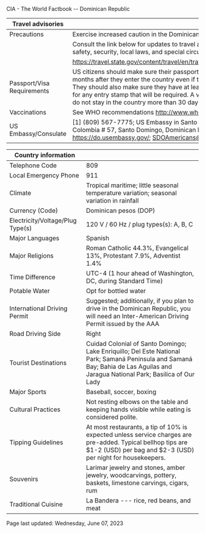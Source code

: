 CIA - The World Factbook -- Dominican Republic

| Travel advisories | |
| --- | --- |
| Precautions | Exercise increased caution in the Dominican Republic due to crime. |
| | Consult the link below for updates to travel advisories and statements on safety, security, local laws, and special circumstances in this country. |
| | <https://travel.state.gov/content/travel/en/traveladvisories/traveladvisories.html> |
| Passport/Visa Requirements | US citizens should make sure their passport will not expire for at least 6 months after they enter the country even if they do not intend to stay that long. They should also make sure they have at least 1 blank page in their passport for any entry stamp that will be required. A visa is not required as long as you do not stay in the country more than 30 days. |
| Vaccinations | See WHO recommendations  <http://www.who.int/> |
| US Embassy/Consulate | [1] (809) 567-7775; US Embassy in Santo Domingo, Av. Republica de Colombia # 57, Santo Domingo, Dominican Republic; https://do.usembassy.gov/; SDOAmericans@state.gov |

| Country information |  |
| --- | --- |
| Telephone Code | 809 |
| Local Emergency Phone | 911 |
| Climate | Tropical maritime; little seasonal temperature variation; seasonal variation in rainfall |
| Currency (Code) | Dominican pesos (DOP) |
| Electricity/Voltage/Plug Type(s) | 120 V / 60 Hz / plug types(s): A, B, C |
| Major Languages | Spanish |
| Major Religions | Roman Catholic 44.3%, Evangelical 13%, Protestant 7.9%, Adventist 1.4% |
| Time Difference | UTC-4 (1 hour ahead of Washington, DC, during Standard Time) |
| Potable Water | Opt for bottled water |
| International Driving Permit | Suggested; additionally, if you plan to drive in the Dominican Republic, you will need an Inter-American Driving Permit issued by the AAA |
| Road Driving Side | Right |
| Tourist Destinations | Cuidad Colonial of Santo Domingo; Lake Enriquillo; Del Este National Park; Samaná Peninsula and Samaná Bay; Bahia de Las Aguilas and Jaragua National Park; Basilica of Our Lady |
| Major Sports | Baseball, soccer, boxing |
| Cultural Practices | Not resting elbows on the table and keeping hands visible while eating is considered polite. |
| Tipping Guidelines | At most restaurants, a tip of 10% is expected unless service charges are pre-added. Typical bellhop tips are $1-2 (USD) per bag and $2-3 (USD) per night for housekeepers. |
| Souvenirs | Larimar jewelry and stones, amber jewelry, woodcarvings, pottery, baskets, limestone carvings, cigars, rum |
| Traditional Cuisine | La Bandera --- rice, red beans, and meat |

Page last updated: Wednesday, June 07, 2023
